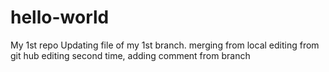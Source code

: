 # hello-world
My 1st repo
Updating file of my 1st branch.
merging from local
editing from git hub
editing second time,
adding comment from branch
